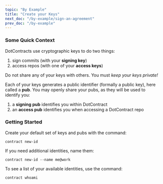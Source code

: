 ```yaml
---
topic: "By Example"
title: "Create your Keys"
next_doc: "/by-example/sign-an-agreement"
prev_doc: "/by-example"
---
```


### Some Quick Context

DotContracts use cryptographic keys to do two things:

1. sign commits (with your **signing key**)
2. access repos (with one of your **access keys**)

Do not share any of your keys with others. You must *keep your keys private!* 

Each of your keys generates a public identifier (formally a public key), here called a **pub**. You may openly share your pubs, as they will be used to identify you:

1. a **signing pub** identifies you within DotContract
2. an **access pub** identifies you when accessing a DotContract repo

### Getting Started

Create your default set of keys and pubs with the command:
```
contract new-id
```

If you need additional identities, name them:
```
contract new-id --name me@work
```

To see a list of your available identities, use the command:
```
contract whoami
```